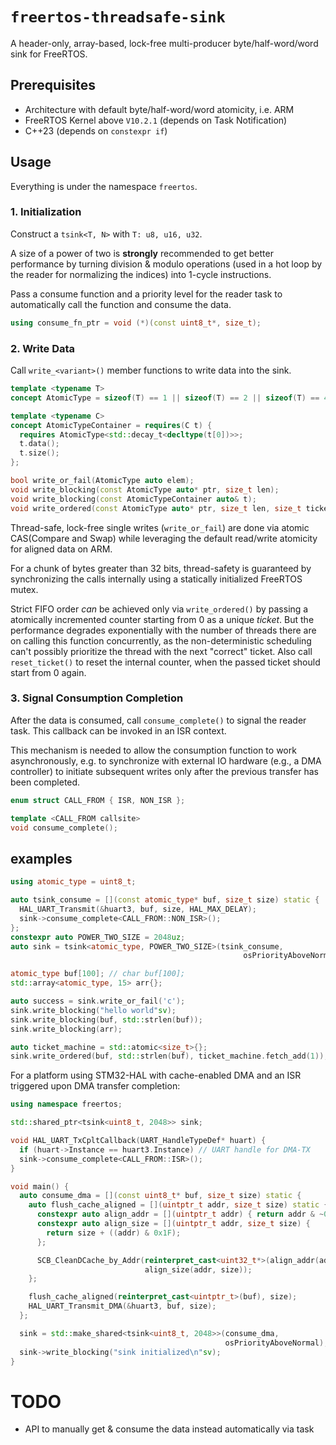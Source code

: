 # `freertos-threadsafe-sink`

A header-only, array-based, lock-free multi-producer byte/half-word/word sink
for FreeRTOS.

## Prerequisites

- Architecture with default byte/half-word/word atomicity, i.e. ARM
- FreeRTOS Kernel above `V10.2.1` (depends on Task Notification)
- C++23 (depends on `constexpr if`)

## Usage

Everything is under the namespace `freertos`.

### 1. Initialization

Construct a `tsink<T, N>` with `T: u8, u16, u32`.

A size of a power of two is **strongly** recommended to get better performance
by turning division & modulo operations (used in a hot loop by the reader for
normalizing the indices) into 1-cycle instructions.

Pass a consume function and a priority level for the reader task to
automatically call the function and consume the data.

```cpp
using consume_fn_ptr = void (*)(const uint8_t*, size_t);
```

### 2. Write Data

Call `write_<variant>()` member functions to write data into the sink.

```cpp
template <typename T>
concept AtomicType = sizeof(T) == 1 || sizeof(T) == 2 || sizeof(T) == 4;

template <typename C>
concept AtomicTypeContainer = requires(C t) {
  requires AtomicType<std::decay_t<decltype(t[0])>>;
  t.data();
  t.size();
};

bool write_or_fail(AtomicType auto elem);
void write_blocking(const AtomicType auto* ptr, size_t len);
void write_blocking(const AtomicTypeContainer auto& t);
void write_ordered(const AtomicType auto* ptr, size_t len, size_t ticket);
```

Thread-safe, lock-free single writes (`write_or_fail`) are done via atomic
CAS(Compare and Swap) while leveraging the default read/write atomicity for
aligned data on ARM.

For a chunk of bytes greater than 32 bits, thread-safety is guaranteed by
synchronizing the calls internally using a statically initialized FreeRTOS
mutex.

Strict FIFO order *can* be achieved only via `write_ordered()` by passing a
atomically incremented counter starting from 0 as a unique *ticket*. But the
performance degrades exponentially with the number of threads there are on
calling this function concurrently, as the non-deterministic scheduling can't
possibly prioritize the thread with the next "correct" ticket. Also call
`reset_ticket()` to reset the internal counter, when the passed ticket should
start from 0 again.

### 3. Signal Consumption Completion

After the data is consumed, call `consume_complete()` to signal the reader task.
This callback can be invoked in an ISR context.

This mechanism is needed to allow the consumption function to work
asynchronously, e.g. to synchronize with external IO hardware (e.g., a DMA
controller) to initiate subsequent writes only after the previous transfer has
been completed.

```cpp
enum struct CALL_FROM { ISR, NON_ISR };

template <CALL_FROM callsite>
void consume_complete();
```

## examples

```cpp
using atomic_type = uint8_t;

auto tsink_consume = [](const atomic_type* buf, size_t size) static {
  HAL_UART_Transmit(&huart3, buf, size, HAL_MAX_DELAY);
  sink->consume_complete<CALL_FROM::NON_ISR>();
};
constexpr auto POWER_TWO_SIZE = 2048uz;
auto sink = tsink<atomic_type, POWER_TWO_SIZE>(tsink_consume,
                                                    osPriorityAboveNormal);

atomic_type buf[100]; // char buf[100];
std::array<atomic_type, 15> arr{};

auto success = sink.write_or_fail('c');
sink.write_blocking("hello world"sv);
sink.write_blocking(buf, std::strlen(buf));
sink.write_blocking(arr);

auto ticket_machine = std::atomic<size_t>{};
sink.write_ordered(buf, std::strlen(buf), ticket_machine.fetch_add(1));
```

For a platform using STM32-HAL with cache-enabled DMA and an ISR triggered upon
DMA transfer completion:

```cpp
using namespace freertos;

std::shared_ptr<tsink<uint8_t, 2048>> sink;

void HAL_UART_TxCpltCallback(UART_HandleTypeDef* huart) {
  if (huart->Instance == huart3.Instance) // UART handle for DMA-TX
  sink->consume_complete<CALL_FROM::ISR>();
}

void main() {
  auto consume_dma = [](const uint8_t* buf, size_t size) static {
    auto flush_cache_aligned = [](uintptr_t addr, size_t size) static {
      constexpr auto align_addr = [](uintptr_t addr) { return addr & ~0x1F; };
      constexpr auto align_size = [](uintptr_t addr, size_t size) {
        return size + ((addr) & 0x1F);
      };

      SCB_CleanDCache_by_Addr(reinterpret_cast<uint32_t*>(align_addr(addr)),
                              align_size(addr, size));
    };

    flush_cache_aligned(reinterpret_cast<uintptr_t>(buf), size);
    HAL_UART_Transmit_DMA(&huart3, buf, size);
  };

  sink = std::make_shared<tsink<uint8_t, 2048>>(consume_dma,
                                                osPriorityAboveNormal);
  sink->write_blocking("sink initialized\n"sv);
}
```

# TODO

- API to manually get & consume the data instead automatically via task
